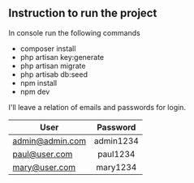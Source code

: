 ## Instruction to run the project

In console run the following commands

- composer install
- php artisan key:generate
- php artisan migrate
- php artisab db:seed
- npm install
- npm dev

I'll leave a relation of emails and passwords for login.


| User             | Password      |
| -------------    |:-------------:|
| admin@admin.com  | admin1234     |
| paul@user.com    | paul1234      |
| mary@user.com    | mary1234      |




